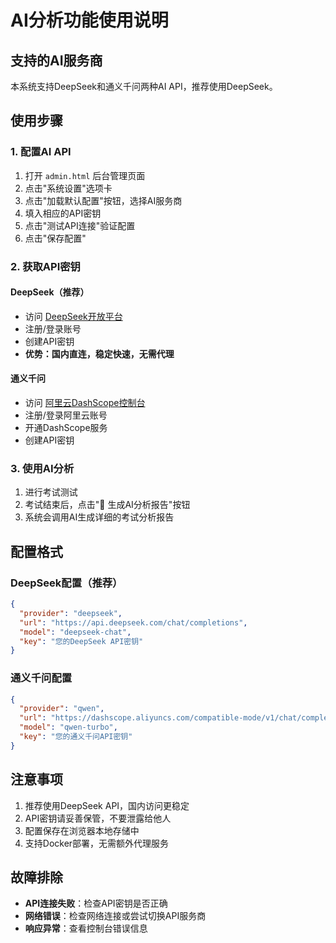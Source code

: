 # AI分析功能使用说明

## 支持的AI服务商
本系统支持DeepSeek和通义千问两种AI API，推荐使用DeepSeek。

## 使用步骤

### 1. 配置AI API
1. 打开 `admin.html` 后台管理页面
2. 点击"系统设置"选项卡
3. 点击"加载默认配置"按钮，选择AI服务商
4. 填入相应的API密钥
5. 点击"测试API连接"验证配置
6. 点击"保存配置"

### 2. 获取API密钥

#### DeepSeek（推荐）
- 访问 [DeepSeek开放平台](https://platform.deepseek.com/)
- 注册/登录账号
- 创建API密钥
- **优势：国内直连，稳定快速，无需代理**

#### 通义千问
- 访问 [阿里云DashScope控制台](https://dashscope.console.aliyun.com/)
- 注册/登录阿里云账号
- 开通DashScope服务
- 创建API密钥

### 3. 使用AI分析
1. 进行考试测试
2. 考试结束后，点击"🤖 生成AI分析报告"按钮
3. 系统会调用AI生成详细的考试分析报告

## 配置格式

### DeepSeek配置（推荐）
```json
{
  "provider": "deepseek",
  "url": "https://api.deepseek.com/chat/completions",
  "model": "deepseek-chat",
  "key": "您的DeepSeek API密钥"
}
```

### 通义千问配置
```json
{
  "provider": "qwen",
  "url": "https://dashscope.aliyuncs.com/compatible-mode/v1/chat/completions",
  "model": "qwen-turbo",
  "key": "您的通义千问API密钥"
}
```

## 注意事项
1. 推荐使用DeepSeek API，国内访问更稳定
2. API密钥请妥善保管，不要泄露给他人
3. 配置保存在浏览器本地存储中
4. 支持Docker部署，无需额外代理服务

## 故障排除
- **API连接失败**：检查API密钥是否正确
- **网络错误**：检查网络连接或尝试切换API服务商
- **响应异常**：查看控制台错误信息